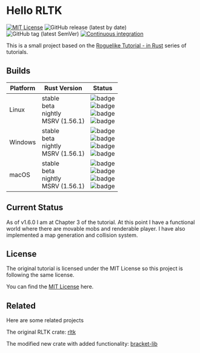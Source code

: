 
# Hello RLTK

[![MIT License](https://img.shields.io/badge/License-MIT-green.svg)](https://choosealicense.com/licenses/mit/)
![GitHub release (latest by date)](https://img.shields.io/github/v/release/AliSajid/hellorltk)
![GitHub tag (latest SemVer)](https://img.shields.io/github/v/tag/AliSajid/hellorltk)
[![Continuous integration](https://github.com/AliSajid/hellorltk/actions/workflows/ci.yaml/badge.svg?branch=main&event=push)](https://github.com/AliSajid/hellorltk/actions/workflows/ci.yaml)

This is a small project based on the
[Roguelike Tutorial - in Rust](https://bfnightly.bracketproductions.com/) series of tutorials.

## Builds

| Platform | Rust Version |Status |
| -------- | ------ | ------ |
| Linux    | stable <br/> beta <br/> nightly <br/> MSRV (1.56.1) | ![badge](https://img.shields.io/endpoint?url=https://gist.githubusercontent.com/AliSajid/f490de4819ea0b8ef5e1732d17ecbbd7/raw/ubuntu-stable.json) <br/> ![badge](https://img.shields.io/endpoint?url=https://gist.githubusercontent.com/AliSajid/f490de4819ea0b8ef5e1732d17ecbbd7/raw/ubuntu-beta.json) <br/> ![badge](https://img.shields.io/endpoint?url=https://gist.githubusercontent.com/AliSajid/f490de4819ea0b8ef5e1732d17ecbbd7/raw/ubuntu-nightly.json) <br/> ![badge](https://img.shields.io/endpoint?url=https://gist.githubusercontent.com/AliSajid/f490de4819ea0b8ef5e1732d17ecbbd7/raw/ubuntu-msrv.json) |
| Windows  | stable <br/> beta <br/> nightly <br/> MSRV (1.56.1) | ![badge](https://img.shields.io/endpoint?url=https://gist.githubusercontent.com/AliSajid/f490de4819ea0b8ef5e1732d17ecbbd7/raw/windows-stable.json) <br/> ![badge](https://img.shields.io/endpoint?url=https://gist.githubusercontent.com/AliSajid/f490de4819ea0b8ef5e1732d17ecbbd7/raw/windows-beta.json) <br/> ![badge](https://img.shields.io/endpoint?url=https://gist.githubusercontent.com/AliSajid/f490de4819ea0b8ef5e1732d17ecbbd7/raw/windows-nightly.json) <br/> ![badge](https://img.shields.io/endpoint?url=https://gist.githubusercontent.com/AliSajid/f490de4819ea0b8ef5e1732d17ecbbd7/raw/windows-msrv.json) |
| macOS    | stable <br/> beta <br/> nightly <br/> MSRV (1.56.1) | ![badge](https://img.shields.io/endpoint?url=https://gist.githubusercontent.com/AliSajid/f490de4819ea0b8ef5e1732d17ecbbd7/raw/macos-stable.json) <br/> ![badge](https://img.shields.io/endpoint?url=https://gist.githubusercontent.com/AliSajid/f490de4819ea0b8ef5e1732d17ecbbd7/raw/macos-beta.json) <br/> ![badge](https://img.shields.io/endpoint?url=https://gist.githubusercontent.com/AliSajid/f490de4819ea0b8ef5e1732d17ecbbd7/raw/macos-nightly.json) <br/> ![badge](https://img.shields.io/endpoint?url=https://gist.githubusercontent.com/AliSajid/f490de4819ea0b8ef5e1732d17ecbbd7/raw/macos-msrv.json) |

## Current Status

As of v1.6.0 I am at Chapter 3 of the tutorial.
At this point I have a functional world where there are movable mobs and renderable player.
I have also implemented a map generation and collision system.

## License

The original tutorial is licensed under the MIT License so this project is following the same license.

You can find the [MIT License](https://choosealicense.com/licenses/mit/) here.

## Related

Here are some related projects

The original RLTK crate: [rltk](https://crates.io/crates/rltk)

The modified new crate with added functionality: [bracket-lib](https://crates.io/crates/bracket-lib)
